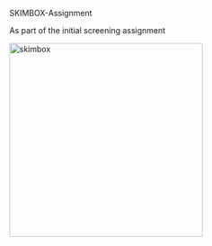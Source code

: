 SKIMBOX-Assignment

As part of the initial screening assignment




<img width="344" alt="skimbox" src="https://github.com/ganireddy651/gallery_app_skimbox_assignment/assets/121623642/09215865-5ef8-43c8-8092-e0f7ad255fee">

